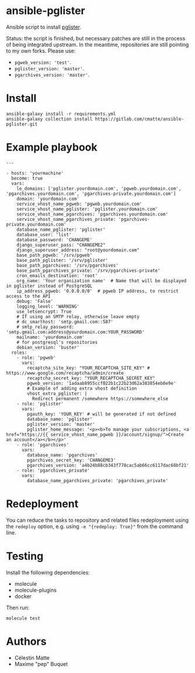 # ansible-pglister

Ansible script to install [pglister](https://gitlab.com/pglister/pglister).

Status: the script is finished, but necessary patches are still in the process of being integrated upstream. In the meantime, repositories are still pointing to my own forks. Please use:
- `pgweb_version: 'test'`.
- `pglister_version: 'master'`.
- `pgarchives_version: 'master'`.

# Install

```
ansible-galaxy install -r requirements.yml
ansible-galaxy collection install https://gitlab.com/cmatte/ansible-pglister.git
```

# Example playbook

```
---

- hosts: 'yourmachine'
  become: true
  vars:
    le_domains: ['pglister.yourdomain.com', 'pgweb.yourdomain.com', 'pgarchives.yourdomain.com', 'pgarchives-private.yourdomain.com']
    domain: 'yourdomain.com'
    service_vhost_name_pgweb: 'pgweb.yourdomain.com'
    service_vhost_name_pglister: 'pglister.yourdomain.com'
    service_vhost_name_pgarchives: 'pgarchives.yourdomain.com'
    service_vhost_name_pgarchives_private: 'pgarchives-private.yourdomain.com'
    database_name_pglister: 'pglister'
    database_user: 'list'
    database_password: 'CHANGEME'
    django_superuser_pass: "CHANGEME2"
    django_superuser_address: "root@yourdomain.com"
    base_path_pgweb: '/srv/pgweb'
    base_path_pglister: '/srv/pglister'
    base_path_pgarchives: '/srv/pgarchives'
    base_path_pgarchives_private: '/srv/pgarchives-private'
    cron_emails_destination: 'root'
    org_name: 'Your organization name'  # Name that will be displayed in pglister instead of PostgreSQL
    ip_address_pgweb: '0.0.0.0/0'  # pgweb IP address, to restrict access to the API
    debug: 'False'
    logging_level: 'WARNING'
    use_letsencrypt: True
    # If using an SMTP relay, otherwise leave empty
    # dc_smarthost: 'smtp.gmail.com::587'
    # smtp_relay_password: 'smtp.gmail.com:address@yourdomain.com:YOUR_PASSWORD'
    mailname: 'yourdomain.com'
    # for postgresql's repositories
    debian_version: 'buster'
  roles:
    - role: 'pgweb'
      vars:
        recaptcha_site_key: "YOUR_RECAPTCHA_SITE_KEY" # https://www.google.com/recaptcha/admin/create
        recaptcha_secret_key: "YOUR_RECAPTCHA_SECRET_KEY"
        pgweb_version: '1adaab8955ccf022b1c22b23d62a383854eb0e9e'
        # Example of adding extra vhost definition
        vhost_extra_pglister: |
          Redirect permanent /somewhere https://somewhere_else
    - role: 'pglister'
      vars:
        pgauth_key: 'YOUR_KEY' # will be generated if not defined
        database_name: 'pglister'
        pglister_version: 'master'
        pglister_home_message: '<p><b>To manage your subscriptions, <a href="https://{{ service_vhost_name_pgweb }}/account/signup/">Create an account</a></b></p>'
    - role: 'pgarchives'
      vars:
        database_name: 'pgarchives'
        pgarchives_secret_key: 'CHANGEME3'
        pgarchives_version: 'a4b24b88cb343f778cac5ab66cc6117dac68bf21'
    - role: 'pgarchives_private'
      vars:
        database_name_pgarchives_private: 'pgarchives_private'
```

# Redeployment

You can reduce the tasks to repository and related files redeployment using the `redeploy` option, e.g. using `-e "{redeploy: True}"` from the command line.

# Testing

Install the following dependencies:
- molecule
- molecule-plugins
- docker

Then run:
```
molecule test
```

# Authors

- Célestin Matte
- Maxime "pep" Buquet
